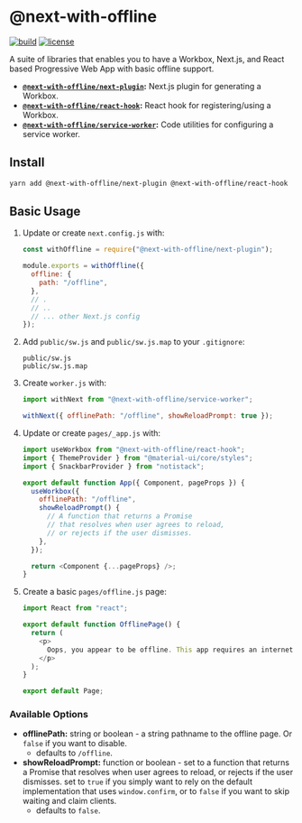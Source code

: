 # @next-with-offline 
[![build](https://img.shields.io/travis/com/cansin/next-with-offline)](https://travis-ci.com/github/cansin/next-with-offline) 
[![license](https://img.shields.io/github/license/cansin/next-with-offline)](https://github.com/cansin/next-with-offline/blob/master/LICENSE)

A suite of libraries that enables you to have a Workbox, Next.js, and React based Progressive Web App
with basic offline support.

- **[`@next-with-offline/next-plugin`](packages/next-plugin):** Next.js plugin for generating a Workbox.
- **[`@next-with-offline/react-hook`](packages/react-hook):** React hook for registering/using a Workbox.
- **[`@next-with-offline/service-worker`](packages/service-worker):** Code utilities for configuring a service worker.

## Install

```bash
yarn add @next-with-offline/next-plugin @next-with-offline/react-hook  @next-with-offline/service-worker workbox-window
```

## Basic Usage

1. Update or create `next.config.js` with:

   ```js
   const withOffline = require("@next-with-offline/next-plugin");

   module.exports = withOffline({
     offline: {
       path: "/offline",
     },
     // .
     // ..
     // ... other Next.js config
   });
   ```

2. Add `public/sw.js` and `public/sw.js.map` to your `.gitignore`:

   ```git
   public/sw.js
   public/sw.js.map
   ```

3. Create `worker.js` with:

   ```js
   import withNext from "@next-with-offline/service-worker";

   withNext({ offlinePath: "/offline", showReloadPrompt: true });
   ```

4. Update or create `pages/_app.js` with:

   ```js
   import useWorkbox from "@next-with-offline/react-hook";
   import { ThemeProvider } from "@material-ui/core/styles";
   import { SnackbarProvider } from "notistack";

   export default function App({ Component, pageProps }) {
     useWorkbox({
       offlinePath: "/offline",
       showReloadPrompt() {
         // A function that returns a Promise
         // that resolves when user agrees to reload,
         // or rejects if the user dismisses.
       },
     });

     return <Component {...pageProps} />;
   }
   ```

5. Create a basic `pages/offline.js` page:

    ```js
    import React from "react";
    
    export default function OfflinePage() {
      return (
        <p>
          Oops, you appear to be offline. This app requires an internet connection.
        </p>
      );
    }
    
    export default Page;
    ```

### Available Options

- **offlinePath:** string or boolean - a string pathname to the offline page.
  Or `false` if you want to disable. 
  - defaults to `/offline`.
- **showReloadPrompt:** function or boolean - set to a function that returns
  a Promise that resolves when user agrees to reload, or rejects if 
  the user dismisses. set to `true` if you simply want to rely on the default implementation
  that uses `window.confirm`, or to `false` if you want to skip waiting and claim clients.
  - defaults to `false`.
